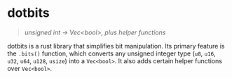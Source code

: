 # dotbits

> *unsigned int -> Vec\<bool\>, plus helper functions*

dotbits is a rust library that simplifies bit manipulation. Its primary feature is the `.bits()` function, which converts any unsigned integer type (`u8`, `u16`, `u32`, `u64`, `u128`, `usize`) into a `Vec<bool>`. It also adds certain helper functions over `Vec<bool>`.
